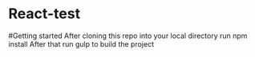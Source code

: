 # React-test

#Getting started
After cloning this repo into your local directory run npm install
After that run gulp to build the project
